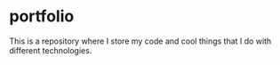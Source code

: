 # portfolio
This is a repository where I store my code and cool things that I do with different technologies.
